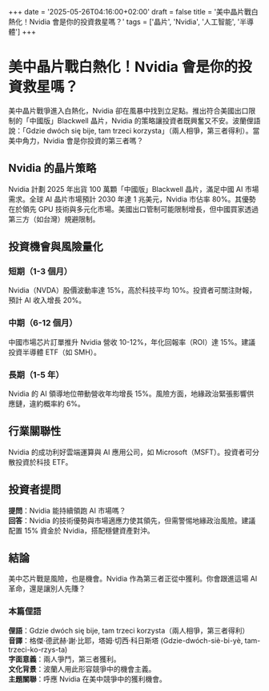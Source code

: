 +++
date = '2025-05-26T04:16:00+02:00'
draft = false
title = '美中晶片戰白熱化！Nvidia 會是你的投資救星嗎？'
tags = ['晶片', 'Nvidia', '人工智能', '半導體']
+++

# 美中晶片戰白熱化！Nvidia 會是你的投資救星嗎？

美中晶片戰爭進入白熱化，Nvidia 卻在風暴中找到立足點。推出符合美國出口限制的「中國版」Blackwell 晶片，Nvidia 的策略讓投資者既興奮又不安。波蘭俚語說：「Gdzie dwóch się bije, tam trzeci korzysta」（兩人相爭，第三者得利）。當美中角力，Nvidia 會是你投資的第三者嗎？

## Nvidia 的晶片策略

Nvidia 計劃 2025 年出貨 100 萬顆「中國版」Blackwell 晶片，滿足中國 AI 市場需求。全球 AI 晶片市場預計 2030 年達 1 兆美元，Nvidia 市佔率 80%。其優勢在於領先 GPU 技術與多元化市場。美國出口管制可能限制增長，但中國買家透過第三方（如台灣）規避限制。

## 投資機會與風險量化

### 短期（1-3 個月）
Nvidia（NVDA）股價波動率達 15%，高於科技平均 10%。投資者可關注財報，預計 AI 收入增長 20%。

### 中期（6-12 個月）
中國市場芯片訂單推升 Nvidia 營收 10-12%，年化回報率（ROI）達 15%。建議投資半導體 ETF（如 SMH）。

### 長期（1-5 年）
Nvidia 的 AI 領導地位帶動營收年均增長 15%。風險方面，地緣政治緊張影響供應鏈，違約概率約 6%。

## 行業關聯性

Nvidia 的成功利好雲端運算與 AI 應用公司，如 Microsoft（MSFT）。投資者可分散投資於科技 ETF。

## 投資者提問

**提問**：Nvidia 能持續領跑 AI 市場嗎？  
**回答**：Nvidia 的技術優勢與市場適應力使其領先，但需警惕地緣政治風險。建議配置 15% 資金於 Nvidia，搭配穩健資產對沖。

## 結論

美中芯片戰是風險，也是機會。Nvidia 作為第三者正從中獲利。你會跟進這場 AI 革命，還是讓別人先賺？

### 本篇俚語

**俚語**：Gdzie dwóch się bije, tam trzeci korzysta（兩人相爭，第三者得利）  
**音譯**：格傑·德武赫·謝·比耶，塔姆·切西·科日斯塔 (Gdzie-dwóch-siè-bi-yè, tam-trzeci-ko-rzys-ta)  
**字面意義**：兩人爭鬥，第三者獲利。  
**文化背景**：波蘭人用此形容競爭中的機會主義。  
**主題關聯**：呼應 Nvidia 在美中競爭中的獲利機會。